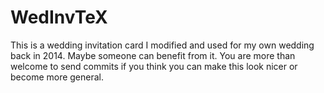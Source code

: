 # WedInvTeX
This is a wedding invitation card I modified and used for my own wedding back in 2014. Maybe someone can benefit from it. You are more than welcome to send commits if you think you can make this look nicer or become more general.
